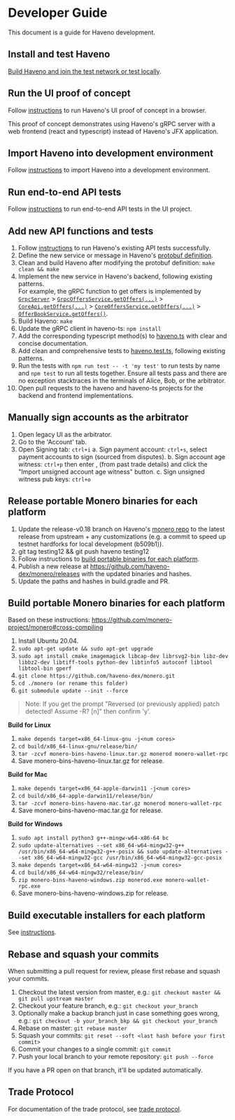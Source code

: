 # Developer Guide

This document is a guide for Haveno development.

## Install and test Haveno

[Build Haveno and join the test network or test locally](installing.md).

## Run the UI proof of concept

Follow [instructions](https://github.com/haveno-dex/haveno-ts#run-in-a-browser) to run Haveno's UI proof of concept in a browser.

This proof of concept demonstrates using Haveno's gRPC server with a web frontend (react and typescript) instead of Haveno's JFX application.

## Import Haveno into development environment

Follow [instructions](import-haveno.md) to import Haveno into a development environment.

## Run end-to-end API tests

Follow [instructions](https://github.com/haveno-dex/haveno-ts#run-tests) to run end-to-end API tests in the UI project.

## Add new API functions and tests

1. Follow [instructions](https://github.com/haveno-dex/haveno-ts#run-tests) to run Haveno's existing API tests successfully.
2. Define the new service or message in Haveno's [protobuf definition](../proto/src/main/proto/grpc.proto).
3. Clean and build Haveno after modifying the protobuf definition: `make clean && make`
4. Implement the new service in Haveno's backend, following existing patterns.<br>
   For example, the gRPC function to get offers is implemented by [`GrpcServer`](https://github.com/haveno-dex/haveno/blob/master/daemon/src/main/java/haveno/daemon/grpc/GrpcServer.java) > [`GrpcOffersService.getOffers(...)`](https://github.com/haveno-dex/haveno/blob/b761dbfd378faf49d95090c126318b419af7926b/daemon/src/main/java/haveno/daemon/grpc/GrpcOffersService.java#L104) > [`CoreApi.getOffers(...)`](https://github.com/haveno-dex/haveno/blob/b761dbfd378faf49d95090c126318b419af7926b/core/src/main/java/haveno/core/api/CoreApi.java#L128) > [`CoreOffersService.getOffers(...)`](https://github.com/haveno-dex/haveno/blob/b761dbfd378faf49d95090c126318b419af7926b/core/src/main/java/haveno/core/api/CoreOffersService.java#L126) > [`OfferBookService.getOffers()`](https://github.com/haveno-dex/haveno/blob/b761dbfd378faf49d95090c126318b419af7926b/core/src/main/java/haveno/core/offer/OfferBookService.java#L193).
5. Build Haveno: `make`
6. Update the gRPC client in haveno-ts: `npm install`
7. Add the corresponding typescript method(s) to [haveno.ts](https://github.com/haveno-dex/haveno-ts/blob/master/src/haveno.ts) with clear and concise documentation.
8. Add clean and comprehensive tests to [haveno.test.ts](https://github.com/haveno-dex/haveno-ts/blob/master/src/haveno.test.ts), following existing patterns.
9. Run the tests with `npm run test -- -t 'my test'` to run tests by name and `npm test` to run all tests together. Ensure all tests pass and there are no exception stacktraces in the terminals of Alice, Bob, or the arbitrator.
10. Open pull requests to the haveno and haveno-ts projects for the backend and frontend implementations.

## Manually sign accounts as the arbitrator

1. Open legacy UI as the arbitrator.
2. Go to the 'Account' tab.
3. Open Signing tab: `ctrl+i`
    a. Sign payment account: `ctrl+s`, select payment accounts to sign (sourced from disputes).
    b. Sign account age witness: `ctrl+p` then enter <witness hash>,<pub key hash> (from past trade details) and click the "Import unsigned account age witness" button.
    c. Sign unsigned witness pub keys: `ctrl+o`

## Release portable Monero binaries for each platform

1. Update the release-v0.18 branch on Haveno's [monero repo](https://github.com/haveno-dex/monero) to the latest release from upstream + any customizations (e.g. a commit to speed up testnet hardforks for local development (b509b1)).
2. git tag testing12 && git push haveno testing12
3. Follow instructions to [build portable binaries for each platform](#build-portable-monero-binaries-for-each-platform).
4. Publish a new release at https://github.com/haveno-dex/monero/releases with the updated binaries and hashes.
5. Update the paths and hashes in build.gradle and PR.

## Build portable Monero binaries for each platform

Based on these instructions: https://github.com/monero-project/monero#cross-compiling

1. Install Ubuntu 20.04.
2. `sudo apt-get update && sudo apt-get upgrade`
3. `sudo apt install cmake imagemagick libcap-dev librsvg2-bin libz-dev libbz2-dev libtiff-tools python-dev libtinfo5 autoconf libtool libtool-bin gperf`
4. `git clone https://github.com/haveno-dex/monero.git`
5. `cd ./monero (or rename this folder)`
6. `git submodule update --init --force`


> Note:
> If you get the prompt "Reversed (or previously applied) patch detected!  Assume -R? [n]" then confirm 'y'.

**Build for Linux**

1. `make depends target=x86_64-linux-gnu -j<num cores>`
2. `cd build/x86_64-linux-gnu/release/bin/`
3. `tar -zcvf monero-bins-haveno-linux.tar.gz monerod monero-wallet-rpc`
4. Save monero-bins-haveno-linux.tar.gz for release.

**Build for Mac**

1. `make depends target=x86_64-apple-darwin11 -j<num cores>`
2. `cd build/x86_64-apple-darwin11/release/bin/`
3. `tar -zcvf monero-bins-haveno-mac.tar.gz monerod monero-wallet-rpc`
4. Save monero-bins-haveno-mac.tar.gz for release.

**Build for Windows**

1. `sudo apt install python3 g++-mingw-w64-x86-64 bc`
2. `sudo update-alternatives --set x86_64-w64-mingw32-g++ /usr/bin/x86_64-w64-mingw32-g++-posix && sudo update-alternatives --set x86_64-w64-mingw32-gcc /usr/bin/x86_64-w64-mingw32-gcc-posix`
3. `make depends target=x86_64-w64-mingw32 -j<num cores>`
4. `cd build/x86_64-w64-mingw32/release/bin/`
5. `zip monero-bins-haveno-windows.zip monerod.exe monero-wallet-rpc.exe`
6. Save monero-bins-haveno-windows.zip for release.

## Build executable installers for each platform

See [instructions](/desktop/package/README.md).

## Rebase and squash your commits

When submitting a pull request for review, please first rebase and squash your commits.

1. Checkout the latest version from master, e.g.: `git checkout master && git pull upstream master`
2. Checkout your feature branch, e.g.: `git checkout your_branch`
3. Optionally make a backup branch just in case something goes wrong, e.g.: `git checkout -b your_branch_bkp && git checkout your_branch`
4. Rebase on master: `git rebase master`
5. Squash your commits: `git reset --soft <last hash before your first commit>`
6. Commit your changes to a single commit: `git commit`
7. Push your local branch to your remote repository: `git push --force`

If you have a PR open on that branch, it'll be updated automatically.

## Trade Protocol

For documentation of the trade protocol, see [trade protocol](trade_protocol/trade-protocol.pdf).